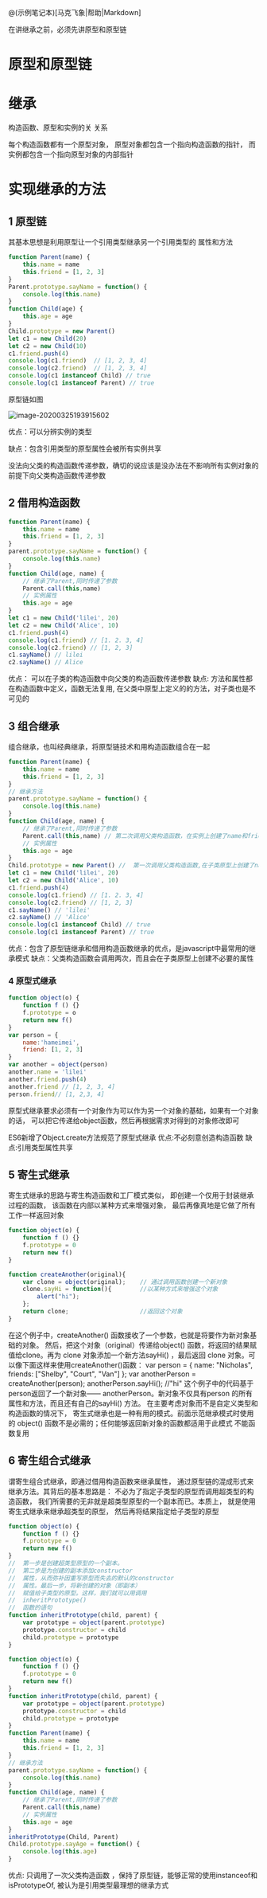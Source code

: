 @(示例笔记本)[马克飞象|帮助|Markdown]

在讲继承之前，必须先讲原型和原型链
# 原型和原型链
# 继承
构造函数、原型和实例的关
关系

每个构造函数都有一个原型对象，
原型对象都包含一个指向构造函数的指针，
而实例都包含一个指向原型对象的内部指针
# 实现继承的方法
## 1 原型链
其基本思想是利用原型让一个引用类型继承另一个引用类型的
属性和方法
```javascript
function Parent(name) {
    this.name = name
    this.friend = [1, 2, 3]
}
Parent.prototype.sayName = function() {
    console.log(this.name)
}
function Child(age) {
    this.age = age
}
Child.prototype = new Parent()
let c1 = new Child(20)
let c2 = new Child(10)
c1.friend.push(4)
console.log(c1.friend)  // [1, 2, 3, 4]
console.log(c2.friend)  // [1, 2, 3, 4]
console.log(c1 instanceof Child) // true
console.log(c1 instanceof Parent) // true
```
原型链如图

![image-20200325193915602](D:\relearn-front-end\js\image-原型链.png)

优点：可以分辨实例的类型

缺点：包含引用类型的原型属性会被所有实例共享

没法向父类的构造函数传递参数，确切的说应该是没办法在不影响所有实例对象的前提下向父类构造函数传递参数

## 2 借用构造函数
```javascript
function Parent(name) {
    this.name = name
    this.friend = [1, 2, 3]
}
parent.prototype.sayName = function() {
    console.log(this.name)
}
function Child(age, name) {
    // 继承了Parent,同时传递了参数
    Parent.call(this,name)
    // 实例属性
    this.age = age
}
let c1 = new Child('lilei', 20)
let c2 = new Child('Alice', 10)
c1.friend.push(4)
console.log(c1.friend) // [1. 2. 3, 4]
console.log(c2.friend) // [1, 2, 3]
c1.sayName() // lilei
c2.sayName() // Alice
```
优点： 可以在子类的构造函数中向父类的构造函数传递参数
缺点: 方法和属性都在构造函数中定义，函数无法复用,  在父类中原型上定义的的方法，对子类也是不可见的

## 3 组合继承
组合继承，也叫经典继承，将原型链技术和用构造函数组合在一起
```javascript
function Parent(name) {
    this.name = name
    this.friend = [1, 2, 3]
}
// 继承方法
parent.prototype.sayName = function() {
    console.log(this.name)
}
function Child(age, name) {
    // 继承了Parent,同时传递了参数
    Parent.call(this,name) // 第二次调用父类构造函数，在实例上创建了name和friend属性，屏蔽了原型上的同名属性
    // 实例属性
    this.age = age
}
Child.prototype = new Parent() //  第一次调用父类构造函数,在子类原型上创建了name和friend属性
let c1 = new Child('lilei', 20)
let c2 = new Child('Alice', 10)
c1.friend.push(4)
console.log(c1.friend) // [1. 2. 3, 4]
console.log(c2.friend) // [1, 2, 3]
c1.sayName() // 'lilei'
c2.sayName() // 'Alice'
console.log(c1 instanceof Child) // true
console.log(c1 instanceof Parent) // true
```
优点：包含了原型链继承和借用构造函数继承的优点，是javascript中最常用的继承模式
缺点：父类构造函数会调用两次，而且会在子类原型上创建不必要的属性

### 4 原型式继承

```javascript
function object(o) {
    function f () {}
    f.prototype = o
    return new f()
}
var person = {
    name:'hameimei',
    friend: [1, 2, 3]
}
var another = object(person)
another.name = 'lilei'
another.friend.push(4)
another.friend // [1, 2, 3, 4]
person.friend// [1, 2,3, 4]
```

原型式继承要求必须有一个对象作为可以作为另一个对象的基础，如果有一个对象的话，
可以把它传递给object函数，然后再根据需求对得到的对象修改即可

ES6新增了Object.create方法规范了原型式继承
优点:不必刻意创造构造函数
缺点:引用类型属性共享

## 5 寄生式继承
寄生式继承的思路与寄生构造函数和工厂模式类似，
即创建一个仅用于封装继承过程的函数，
该函数在内部以某种方式来增强对象，
最后再像真地是它做了所有工作一样返回对象
```javascript
function object(o) {
    function f () {}
    f.prototype = 0
    return new f()
}

function createAnother(original){
    var clone = object(original);    // 通过调用函数创建一个新对象
    clone.sayHi = function(){        //以某种方式来增强这个对象
        alert("hi");
    };
    return clone;                    //返回这个对象
}
```
在这个例子中，createAnother()
函数接收了一个参数，也就是将要作为新对象基础的对象。
然后，把这个对象（original）传递给object()
函数，将返回的结果赋值给clone。再为
clone
对象添加一个新方法sayHi()
，最后返回
clone
对象。可以像下面这样来使用createAnother()函数：
var person = {
    name: "Nicholas",
    friends: ["Shelby", "Court", "Van"]
};
var anotherPerson = createAnother(person);
anotherPerson.sayHi(); //"hi"
这个例子中的代码基于person返回了一个新对象——
anotherPerson。新对象不仅具有person
的所有属性和方法，而且还有自己的sayHi()
方法。
在主要考虑对象而不是自定义类型和构造函数的情况下，
寄生式继承也是一种有用的模式。前面示范继承模式时使用的
object()
函数不是必需的；任何能够返回新对象的函数都适用于此模式
不能函数复用
## 6 寄生组合式继承
谓寄生组合式继承，即通过借用构造函数来继承属性，
通过原型链的混成形式来继承方法。其背后的基本思路是：
不必为了指定子类型的原型而调用超类型的构造函数，
我们所需要的无非就是超类型原型的一个副本而已。本质上，
就是使用寄生式继承来继承超类型的原型，
然后再将结果指定给子类型的原型
```javascript
function object(o) {
    function f () {}
    f.prototype = 0
    return new f()
}
//  第一步是创建超类型原型的一个副本。
//  第二步是为创建的副本添加constructor
//  属性，从而弥补因重写原型而失去的默认的constructor
//  属性。最后一步，将新创建的对象（即副本）
//  赋值给子类型的原型。这样，我们就可以用调用
//  inheritPrototype()
//  函数的语句
function inheritPrototype(child, parent) {
    var prototype = object(parent.prototype)
    prototype.constructor = child
    child.prototype = prototype
}
```

```javascript
function object(o) {
    function f () {}
    f.prototype = 0
    return new f()
}
function inheritPrototype(child, parent) {
    var prototype = object(parent.prototype)
    prototype.constructor = child
    child.prototype = prototype
}
function Parent(name) {
    this.name = name
    this.friend = [1, 2, 3]
}
// 继承方法
parent.prototype.sayName = function() {
    console.log(this.name)
}
function Child(age, name) {
    // 继承了Parent,同时传递了参数
    Parent.call(this,name) 
    // 实例属性
    this.age = age
}
inheritPrototype(Child, Parent)
Child.prototype.sayAge = function() {
    console.log(this.age)
}
```
优点: 只调用了一次父类构造函数 ，保持了原型链，能够正常的使用instanceof和isPrototypeOf, 被认为是引用类型最理想的继承方式
